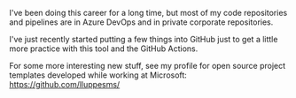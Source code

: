I've been doing this career for a long time, but most of my code repositories and pipelines are in Azure DevOps and in private corporate repositories.

I've just recently started putting a few things into GitHub just to get a little more practice with this tool and the GitHub Actions.

For some more interesting new stuff, see my profile for open source project templates developed while working at Microsoft:  https://github.com/lluppesms/
